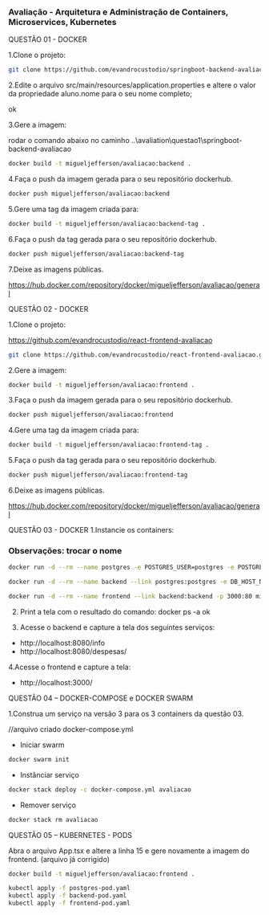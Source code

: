 ### Avaliação - Arquitetura e Administração de Containers, Microservices, Kubernetes


QUESTÃO 01 - DOCKER

1.Clone o projeto:

```bash
git clone https://github.com/evandrocustodio/springboot-backend-avaliacao.git
```

2.Edite o arquivo src/main/resources/application.properties 
e altere o valor da propriedade aluno.nome para o seu nome 
completo;

ok

3.Gere a imagem:

rodar o comando abaixo no caminho ..\avaliation\questao1\springboot-backend-avaliacao

```bash
docker build -t migueljefferson/avaliacao:backend .
```

4.Faça o push da imagem gerada para o seu repositório 
dockerhub.

```bash
docker push migueljefferson/avaliacao:backend
```

5.Gere uma tag da imagem criada para:

```bash
docker build -t migueljefferson/avaliacao:backend-tag .
```

6.Faça o push da tag gerada para o seu repositório 
dockerhub.

```bash
docker push migueljefferson/avaliacao:backend-tag
```

7.Deixe as imagens públicas.

https://hub.docker.com/repository/docker/migueljefferson/avaliacao/general


QUESTÃO 02 - DOCKER

1.Clone o projeto:

https://github.com/evandrocustodio/react-frontend-avaliacao

```bash
git clone https://github.com/evandrocustodio/react-frontend-avaliacao.git
```

2.Gere a imagem:

```bash
docker build -t migueljefferson/avaliacao:frontend .
```

3.Faça o push da imagem gerada para o seu repositório 
dockerhub.

```bash
docker push migueljefferson/avaliacao:frontend
```

4.Gere uma tag da imagem criada para:

```bash
docker build -t migueljefferson/avaliacao:frontend-tag .
```

5.Faça o push da tag gerada para o seu repositório 
dockerhub.

```bash
docker push migueljefferson/avaliacao:frontend-tag
```

6.Deixe as imagens públicas.

https://hub.docker.com/repository/docker/migueljefferson/avaliacao/general


QUESTÃO 03 - DOCKER
1.Instancie os containers:
### Observações: trocar o nome

```bash
docker run -d --rm --name postgres -e POSTGRES_USER=postgres -e POSTGRES_PASSWORD=avaliacao -e POSTGRES_DB=avaliacao -e POSTGRES_HOST_AUTH_METHOD=trust postgres:15.2
```

```bash
docker run -d --rm --name backend --link postgres:postgres -e DB_HOST_NAME=postgres -e DB_PORT=5432 -e DB_NAME=avaliacao -e DB_PASSWORD=avaliacao -p 8080:8080 migueljefferson/avaliacao:backend
```

```bash
docker run -d --rm --name frontend --link backend:backend -p 3000:80 migueljefferson/avaliacao:frontend
```

2. Print a tela com o resultado do comando: docker ps -a
ok

3. Acesse o backend e capture a tela dos seguintes serviços:
- http://localhost:8080/info
- http://localhost:8080/despesas/

4.Acesse o frontend e capture a tela:
- http://localhost:3000/


QUESTÃO 04 – DOCKER-COMPOSE e DOCKER SWARM

1.Construa um serviço na versão 3 para os 3 containers da questão 03.

//arquivo criado
docker-compose.yml

- Iniciar swarm

```bash
docker swarm init
```

- Instânciar serviço

```bash
docker stack deploy -c docker-compose.yml avaliacao
```

- Remover serviço

```bash
docker stack rm avaliacao
```

QUESTÃO 05 – KUBERNETES - PODS

Abra o arquivo App.tsx e altere a linha 15 e gere novamente a
imagem do frontend. (arquivo já corrigido)

```bash
docker build -t migueljefferson/avaliacao:frontend .
```
```bash
kubectl apply -f postgres-pod.yaml
kubectl apply -f backend-pod.yaml
kubectl apply -f frontend-pod.yaml
```
